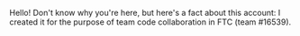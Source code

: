 Hello! Don't know why you're here, but here's a fact about this account:
I created it for the purpose of team code collaboration in FTC (team #16539).

<!---
CodeW64/CodeW64 is a ✨ special ✨ repository because its `README.md` (this file) appears on your GitHub profile.
You can click the Preview link to take a look at your changes.
--->
